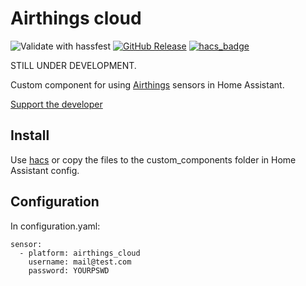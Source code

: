 # Airthings cloud
![Validate with hassfest](https://github.com/Danielhiversen/home_assistant_airthings_cloud/workflows/Validate%20with%20hassfest/badge.svg)
[![GitHub Release][releases-shield]][releases]
[![hacs_badge](https://img.shields.io/badge/HACS-Custom-orange.svg)](https://github.com/custom-components/hacs)


STILL UNDER DEVELOPMENT.


Custom component for using [Airthings](https://www.airthings.com//) sensors in Home Assistant.

[Support the developer](http://paypal.me/dahoiv)


## Install
Use [hacs](https://hacs.xyz/) or copy the files to the custom_components folder in Home Assistant config.

## Configuration 
In configuration.yaml:

```
sensor:
  - platform: airthings_cloud
    username: mail@test.com
    password: YOURPSWD
```


[releases]: https://github.com/Danielhiversen/home_assistant_airthings_cloud/releases
[releases-shield]: https://img.shields.io/github/release/Danielhiversen/home_assistant_airthings_cloud.svg?style=popout
[downloads-total-shield]: https://img.shields.io/github/downloads/Danielhiversen/home_assistant_airthings_cloud/total
[hacs-shield]: https://img.shields.io/badge/HACS-Default-orange.svg
[hacs]: https://hacs.xyz/docs/default_repositories

